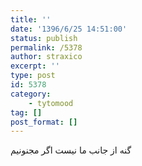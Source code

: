 ```yaml
---
title: ''
date: '1396/6/25 14:51:00'
status: publish
permalink: /5378
author: straxico
excerpt: ''
type: post
id: 5378
category:
    - tytomood
tag: []
post_format: []
---
```

گنه از جانب ما نیست اگر مجنونیم